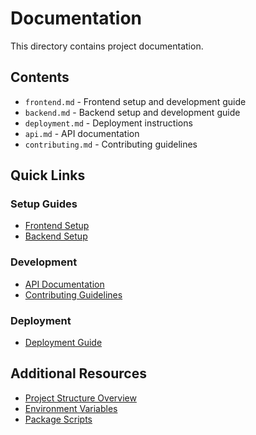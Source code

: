 # Documentation

This directory contains project documentation.

## Contents

- `frontend.md` - Frontend setup and development guide
- `backend.md` - Backend setup and development guide
- `deployment.md` - Deployment instructions
- `api.md` - API documentation
- `contributing.md` - Contributing guidelines

## Quick Links

### Setup Guides
- [Frontend Setup](./frontend.md)
- [Backend Setup](./backend.md)

### Development
- [API Documentation](./api.md)
- [Contributing Guidelines](./contributing.md)

### Deployment
- [Deployment Guide](./deployment.md)

## Additional Resources

- [Project Structure Overview](../README.md)
- [Environment Variables](../.env.example)
- [Package Scripts](../package.json)